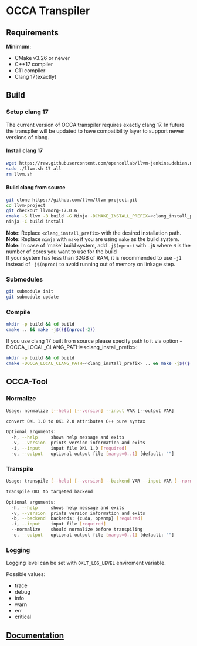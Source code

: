 # OCCA Transpiler

## Requirements
**Minimum:**
- CMake v3.26 or newer
- C++17 compiler
- C11 compiler
- Clang 17(exactly)



## Build
### Setup clang 17
The current version of OCCA transpiler requires exactly clang 17. In future the transpiler will be updated to have compatibility layer to support newer versions of clang.
#### Install clang 17
```bash
wget https://raw.githubusercontent.com/opencollab/llvm-jenkins.debian.net/master/llvm.sh
sudo ./llvm.sh 17 all
rm llvm.sh
```

#### Build clang from source
```bash
git clone https://github.com/llvm/llvm-project.git
cd llvm-project
git checkout llvmorg-17.0.6
cmake -S llvm -B build -G Ninja -DCMAKE_INSTALL_PREFIX=<clang_install_prefix>  -DCMAKE_BUILD_TYPE=Release -DLLVM_PARALLEL_LINK_JOBS=1 -DLLVM_ENABLE_RTTI=ON -DCMAKE_BUILD_TYPE=Release -DCMAKE_POLICY_DEFAULT_CMP0094=NEW -DCMAKE_VERBOSE_MAKEFILE=ON -DCMAKE_FIND_USE_PACKAGE_REGISTRY=OFF  -DLLVM_ENABLE_PROJECTS="polly;lld;lldb;clang-tools-extra;llvm;clang"  -DLLVM_ENABLE_RUNTIMES="libunwind;libcxx;libcxxabi;compiler-rt"  -DLLVM_REQUIRES_RTTI=ON-DLLVM_ENABLE_RTTI=ON  -DLLVM_ENABLE_EH=ON  -DLLVM_POLLY_LINK_INTO_TOOLS=ON  -DLLVM_ENABLE_Z3_SOLVER=ON
ninja -C build install
```
**Note:** Replace `<clang_install_prefix>` with the desired installation path. \
**Note:** Replace `ninja` with `make` if you are using `make` as the build system. \
**Note:** In case of 'make' build system, add `-j$(nproc)` with `-jN` where `N` is the number of cores you want to use for the build \
          If your system has less than 32GB of RAM, it is recommended to use `-j1` instead of `-j$(nproc)` to avoid running out of memory on linkage step.

### Submodules
```bash
git submodule init
git submodule update
```

### Compile
```bash
mkdir -p build && cd build
cmake .. && make -j$(($(nproc)-2))
```

If you use clang 17 built from source please specify path to it via option -DOCCA_LOCAL_CLANG_PATH=<clang_install_prefix>:
```bash
mkdir -p build && cd build
cmake -DOCCA_LOCAL_CLANG_PATH=<clang_install_prefix> .. && make -j$(($(nproc)-2))
```

## OCCA-Tool
### Normalize
```bash
Usage: normalize [--help] [--version] --input VAR [--output VAR]

convert OKL 1.0 to OKL 2.0 attributes C++ pure syntax

Optional arguments:
  -h, --help     shows help message and exits 
  -v, --version  prints version information and exits 
  -i, --input    input file OKL 1.0 [required]
  -o, --output   optional output file [nargs=0..1] [default: ""]
```

### Transpile 
```bash
Usage: transpile [--help] [--version] --backend VAR --input VAR [--normalize] [--output VAR]

transpile OKL to targeted backend

Optional arguments:
  -h, --help     shows help message and exits 
  -v, --version  prints version information and exits 
  -b, --backend  backends: {cuda, openmp} [required]
  -i, --input    input file [required]
  --normalize    should normalize before transpiling 
  -o, --output   optional output file [nargs=0..1] [default: ""]
```

### Logging
Logging level can be set with `OKLT_LOG_LEVEL` enviroment variable.

Possible values:
- trace
- debug
- info
- warn
- err
- critical


## [Documentation](./docs/README.md)
